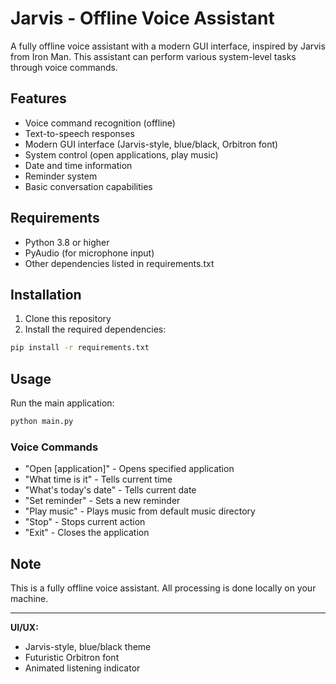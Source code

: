 # Jarvis - Offline Voice Assistant

A fully offline voice assistant with a modern GUI interface, inspired by Jarvis from Iron Man. This assistant can perform various system-level tasks through voice commands.

## Features

- Voice command recognition (offline)
- Text-to-speech responses
- Modern GUI interface (Jarvis-style, blue/black, Orbitron font)
- System control (open applications, play music)
- Date and time information
- Reminder system
- Basic conversation capabilities

## Requirements

- Python 3.8 or higher
- PyAudio (for microphone input)
- Other dependencies listed in requirements.txt

## Installation

1. Clone this repository
2. Install the required dependencies:
```bash
pip install -r requirements.txt
```

## Usage

Run the main application:
```bash
python main.py
```

### Voice Commands

- "Open [application]" - Opens specified application
- "What time is it" - Tells current time
- "What's today's date" - Tells current date
- "Set reminder" - Sets a new reminder
- "Play music" - Plays music from default music directory
- "Stop" - Stops current action
- "Exit" - Closes the application

## Note

This is a fully offline voice assistant. All processing is done locally on your machine.

---

**UI/UX:**
- Jarvis-style, blue/black theme
- Futuristic Orbitron font
- Animated listening indicator 
